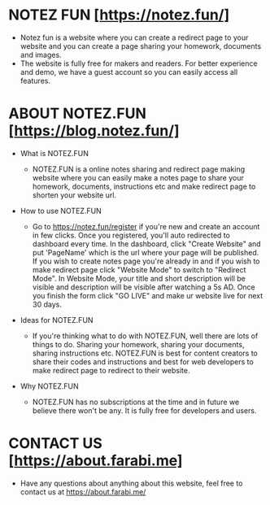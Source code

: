 # NOTEZ FUN [https://notez.fun/]
- Notez fun is a website where you can create a redirect page to your website and you can create a page sharing your homework, documents and images.
- The website is fully free for makers and readers. For better experience and demo, we have a guest account so you can easily access all features.

# ABOUT NOTEZ.FUN [https://blog.notez.fun/]
- What is NOTEZ.FUN
  - NOTEZ.FUN is a online notes sharing and redirect page making website where you can easily make a notes page to share your homework, documents, instructions etc and make redirect page to shorten your website url.

- How to use NOTEZ.FUN
  - Go to https://notez.fun/register if you're new and create an account in few clicks. Once you registered, you'll auto redirected to dashboard every time. In the dashboard, click "Create Website" and put 'PageName' which is the url where your page will be published. If you wish to create notes page you're already in and if you wish to make redirect page click "Website Mode" to switch to "Redirect Mode". In Website Mode, your title and short description will be visible and description will be visible after watching a 5s AD. Once you finish the form click "GO LIVE" and make ur website live for next 30 days.

- Ideas for NOTEZ.FUN
  - If you're thinking what to do with NOTEZ.FUN, well there are lots of things to do. Sharing your homework, sharing your documents, sharing instructions etc. NOTEZ.FUN is best for content creators to share their codes and instructions and best for web developers to make redirect page to redirect to their website.

- Why NOTEZ.FUN
  - NOTEZ.FUN has no subscriptions at the time and in future we believe there won't be any. It is fully free for developers and users.

# CONTACT US [https://about.farabi.me]
- Have any questions about anything about this website, feel free to contact us at https://about.farabi.me/
